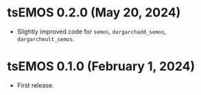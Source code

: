 # tsEMOS 0.2.0 (May 20, 2024)

-   Slightly improved code for `semos`, `dargarchadd_semos`, `dargarchmult_semos`.

# tsEMOS 0.1.0 (February 1, 2024)

-   First release.
